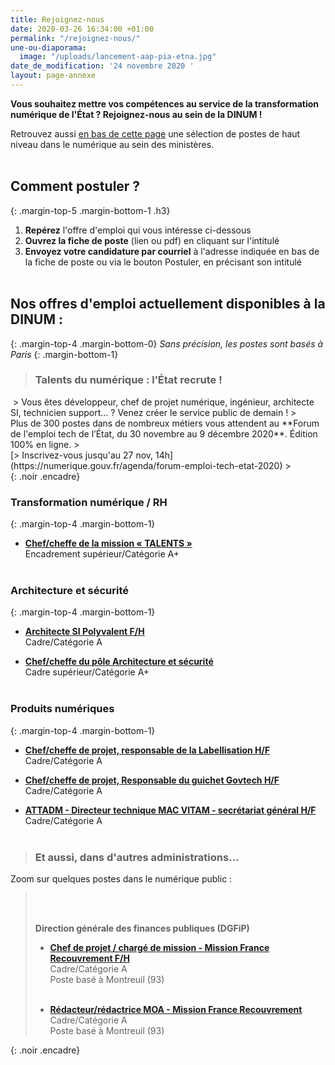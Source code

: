 ```yaml
---
title: Rejoignez-nous
date: 2020-03-26 16:34:00 +01:00
permalink: "/rejoignez-nous/"
une-ou-diaporama:
  image: "/uploads/lancement-aap-pia-etna.jpg"
date_de_modification: '24 novembre 2020 '
layout: page-annexe
---
```


**Vous souhaitez mettre vos compétences au service de la transformation numérique de l'État ? Rejoignez-nous au sein de la DINUM !**

Retrouvez aussi [en bas de cette page](#offresminist%C3%A8res) une sélection de postes de haut niveau dans le numérique au sein des ministères.
<br>
<br>

## Comment postuler ?

{: .margin-top-5 .margin-bottom-1 .h3}

1. **Repérez** l'offre d'emploi qui vous intéresse ci-dessous
2. **Ouvrez la fiche de poste** (lien ou pdf) en cliquant sur l'intitulé
3. **Envoyez votre candidature par courriel** à l'adresse indiquée en bas de la fiche de poste ou via le bouton Postuler, en précisant son intitulé
   <br>
   <br>

## Nos offres d'emploi actuellement disponibles à la DINUM :
{: .margin-top-4 .margin-bottom-0}
*Sans précision, les postes sont basés à Paris*
{: .margin-bottom-1}

> ### Talents du numérique : l’État recrute !
> <figure class='image-center' style='width: 70%;'>
  <img src="/uploads/Campagne_Linkedin_FETE_visuel1.jpg" alt=""/>
</figure>
> Vous êtes développeur, chef de projet numérique, ingénieur, architecte SI, technicien support... ? Venez créer le service public de demain !
> <br>Plus de 300 postes dans de nombreux métiers vous attendent au **Forum de l'emploi tech de l’État, du 30 novembre au 9 décembre 2020**. Édition 100% en ligne.
> <br>[> Inscrivez-vous jusqu'au 27 nov, 14h](https://numerique.gouv.fr/agenda/forum-emploi-tech-etat-2020)
> <br>
{: .noir .encadre}


### Transformation numérique / RH
{: .margin-top-4 .margin-bottom-1}
* [**Chef/cheffe de la mission « TALENTS »**](https://www.place-emploi-public.gouv.fr/offre-emploi/chef-de-la-mission--talents--hf-reference-2020-506084) 
  <br>Encadrement supérieur/Catégorie A+
  <br>
  <br>

### Architecture et sécurité 
{: .margin-top-4 .margin-bottom-1}

* [**Architecte SI Polyvalent F/H**](https://www.place-emploi-public.gouv.fr/offre-emploi/architecte-si-polyvalent-hf-reference-2020-492715)
  <br>Cadre/Catégorie A

* **[Chef/cheffe du pôle Architecture et sécurité](https://www.place-emploi-public.gouv.fr/offre-emploi/cheffe-du-pole-architecture-et-securite-hf-reference-2020-444590)**
  <br>Cadre supérieur/Catégorie A\+
  <br>
  <br>

### Produits numériques
{: .margin-top-4 .margin-bottom-1}

* **[Chef/cheffe de projet, responsable de la Labellisation H/F](https://www.place-emploi-public.gouv.fr/offre-emploi/chefcheffe-de-projet-responsable-de-la-labellisation-hf-reference-2020-501337)**
  <br>Cadre/Catégorie A

* **[Chef/cheffe de projet, Responsable du guichet Govtech H/F](https://www.place-emploi-public.gouv.fr/offre-emploi/chefcheffe-de-projet-responsable-du-guichet-govtech-hf-reference-2020-501342)**
  <br>Cadre/Catégorie A

* **[ATTADM - Directeur technique MAC VITAM - secrétariat général H/F](https://www.place-emploi-public.gouv.fr/offre-emploi/attadm-directeurtrice-technique-mac-vitam-secretariat-general--paris-75-hf-reference-2020-491434)**
  <br>Cadre/Catégorie A
  <br>
  <br>

<!--
### Réseau
{: .margin-top-4 .margin-bottom-1}

* **[Chef du pôle Réseau interministériel de l’État et Services opérés d'infrastructure H/F](https://www.place-emploi-public.gouv.fr/offre-emploi/cheffe-du-pole-reseau-interministeriel-de-l-etat-et-services-operes-d-infrastructure-hf-reference-2020-464626)**
  <br>Cadre/Catégorie A

* **[Chef de projet Résilience RIE – Gouvernance SSI H/F](https://www.place-emploi-public.gouv.fr/offre-emploi/cheffe-de-projet-resilience-rie--gouvernance-ssi-hf-reference-2020-469099)**
  <br>Cadre/Catégorie A
  <br>Poste pouvant être basé à Paris ou à Lyon (69) selon le candidat
  <br>
  <br>

* **[Chef de projet Résilience RIE – Équipements d'extrémité (Box résiliente) H/F](https://www.place-emploi-public.gouv.fr/offre-emploi/cheffe-de-projet-resilience-rie--equipements-d-extremite-box-resiliente-hf-reference-2020-468354)**
  <br>Cadre/Catégorie A
  <br>Poste pouvant être basé à Paris ou en Ille et Vilaine (35) selon le candidat
  <br>
  <br>

* **[Architecte technique Résilience RIE – Boucle optique H/F](https://www.place-emploi-public.gouv.fr/offre-emploi/architecte-technique-resilience-rie--boucle-optique-hf-reference-2020-468364)**
  <br>Cadre/Catégorie A
  <br>
  <br>
  -->


> ### Et aussi, dans d'autres administrations…<a id="offresministères"></a>

Zoom sur quelques postes dans le numérique public :

> <br>
> <br>
>
> **Direction générale des finances publiques (DGFiP)**
>
> * **[Chef de projet / chargé de mission - Mission France Recouvrement F/H](https://www.place-emploi-public.gouv.fr/offre-emploi/cheffe-de-projet--charge-e-de-mission-reference-2020-473064 "Chef de projet / chargé de mission F/H")**<br>
>   Cadre/Catégorie A<br>
>   Poste basé à Montreuil (93)
>   <br>
>   <br>
>
> * **[Rédacteur/rédactrice MOA - Mission France Recouvrement](https://www.place-emploi-public.gouv.fr/offre-emploi/redacteurrice-moa-reference-2020-472628 "Rédacteur/rédactrice MOA - Mission France Recouvrement")** <br>
>   Cadre/Catégorie A<br>
>   Poste basé à Montreuil (93)
>   <br>

{: .noir .encadre}